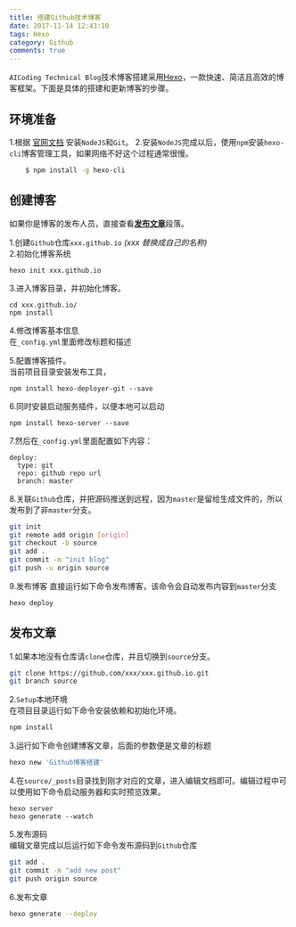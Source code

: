 ```yaml
---
title: 搭建Github技术博客
date: 2017-11-14 12:43:10
tags: Hexo
category: Github
comments: true
---
```

`AICoding Technical Blog`技术博客搭建采用[Hexo](https://hexo.io/zh-cn/index.html)，一款快速、简洁且高效的博客框架。下面是具体的搭建和更新博客的步骤。
## 环境准备
1.根据 [官网文档](https://hexo.io/zh-cn/docs/index.html) 安装`NodeJS`和`Git`。
2.安装`NodeJS`完成以后，使用`npm`安装`hexo-cli`博客管理工具，如果网络不好这个过程通常很慢。  
```sh
	$ npm install -g hexo-cli
```
 
## 创建博客
如果你是博客的发布人员，直接查看[**发布文章**](#发布文章)段落。

1.创建`Github`仓库`xxx.github.io` _(xxx 替换成自己的名称)_   
2.初始化博客系统
	
	hexo init xxx.github.io
	
3.进入博客目录，并初始化博客。

	cd xxx.github.io/
	npm install
	
4.修改博客基本信息  
	在`_config.yml`里面修改标题和描述   
	 
5.配置博客插件。  
	当前项目目录安装发布工具，

	npm install hexo-deployer-git --save
	 
6.同时安装启动服务插件，以便本地可以启动

	npm install hexo-server --save
	 
7.然后在`_config.yml`里面配置如下内容：  
	
	deploy: 
	  type: git
	  repo: github repo url
	  branch: master
 
8.关联`Github`仓库，并把源码推送到远程，因为`master`是留给生成文件的，所以发布到了非`master`分支。  

```sh
git init
git remote add origin [origin]
git checkout -b source
git add .
git commit -m "init blog"
git push -u origin source
```  

9.发布博客
直接运行如下命令发布博客，该命令会自动发布内容到`master`分支  
```sh
hexo deploy
```

## 发布文章  

1.如果本地没有仓库请`clone`仓库，并且切换到`source`分支。  
```sh
git clone https://github.com/xxx/xxx.github.io.git  
git branch source 
```

2.`Setup`本地环境  
在项目目录运行如下命令安装依赖和初始化环境。  
```sh
npm install
```

3.运行如下命令创建博客文章，后面的参数便是文章的标题  
```sh 
hexo new 'Github博客搭建'
```
4.在`source/_posts`目录找到刚才对应的文章，进入编辑文档即可。编辑过程中可以使用如下命令启动服务器和实时预览效果。  
```
hexo server
hexo generate --watch
```
5.发布源码   
编辑文章完成以后运行如下命令发布源码到`Github`仓库  
```sh
git add .
git commit -m "add new post"
git push origin source
```
6.发布文章  
```sh
hexo generate --deploy
```

